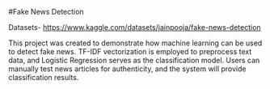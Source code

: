 #Fake News Detection

Datasets- https://www.kaggle.com/datasets/jainpooja/fake-news-detection

This project was created to demonstrate how machine learning can be used to detect fake news. TF-IDF vectorization is employed to preprocess text data, and Logistic Regression serves as the classification model. Users can manually test news articles for authenticity, and the system will provide classification results.


